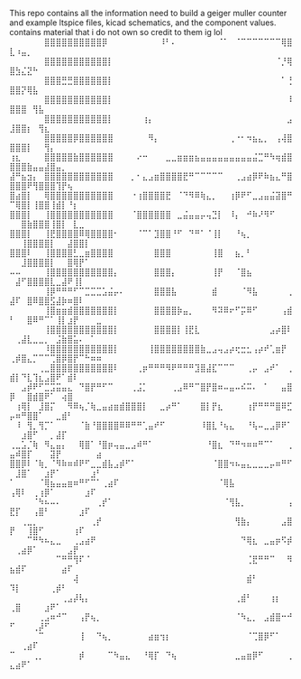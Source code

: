 This repo contains all the information need to build a geiger muller counter and example ltspice files, kicad schematics, and the component values.
contains material that i do not own so credit to them ig lol 
⠀⠀⠀⠀⠀⠀⣿⣿⣿⣿⣿⣿⣿⣿⣿⣿⡿⠀⠀⠀⠀⠀⠀⠀⠀⠀⠸⠃⠄⠀⠀⠀⠀⠀⠀⠀⠈⠁⠀⠈⠉⠉⠉⠉⠉⠉⠉⢿⣿⣇⠰⣤⡀⠀⠀⠀⠀⠀⠀⠀⠀⠀⠀⠀⠀
⠀⠀⠀⠀⠀⠀⣿⣿⣿⣿⣿⣿⣿⣿⣿⣿⣿⡇⠀⠀⠀⠀⠀⠀⠀⠀⠀⠀⠀⠀⠀⠀⠀⠀⠀⠀⠀⠀⠀⠀⠀⠀⠀⠀⠀⠀⠈⡘⢿⣿⣳⣌⣝⠓⠀⠀⠀⠀⠀⠀⠀⠀⠀⠀⠀
⠀⠀⠀⠀⠀⠀⣿⣿⣿⣛⣛⣿⣿⣿⣿⣿⣿⡇⠀⠀⠀⠀⠀⠀⠀⠀⠀⠀⠀⠀⠀⠀⠀⠀⠀⠀⠀⠀⠀⠀⠀⠀⠀⠀⠀⠀⠀⠁⢘⣿⣿⡝⢿⣧⠀⠀⠀⠀⠀⠀⠀⠀⠀⠀⠀
⠀⠀⠀⠀⠀⠀⣿⣿⣿⣿⣿⣿⣿⣿⣿⣿⣿⡇⠀⠀⠀⠀⠀⠀⠀⠀⠀⠀⠀⠀⠀⠀⠀⠀⠀⠀⠀⠀⠀⠀⠀⠀⠀⠀⠀⠀⠀⠀⠸⣿⣿⣿⠀⢻⣧⠀⠀⠀⠀⠀⠀⠀⠀⠀⠀
⠀⠀⠀⠀⠀⠀⣿⣿⣿⣿⣿⣿⣿⣿⣿⣿⣿⡇⠀⠀⠀⠀⠀⢰⡄⠀⠀⠀⠀⠀⠀⠀⠀⠀⠀⠀⠀⠀⠀⠀⠀⠀⠀⠀⠀⠀⠀⠀⣠⣸⣿⣿⡆⠀⢻⣆⠀⠀⠀⠀⠀⠀⠀⠀⠀
⠀⠀⠀⠀⠀⠀⣿⣿⣿⣿⣿⡿⣿⣿⣿⣿⣿⣿⠀⠀⠀⠀⠀⠀⠻⡄⠀⠀⠀⠀⠀⠀⠀⠀⠀⠀⠀⠀⢀⠐⠂⠲⣦⣄⡀⠀⢠⢼⣿⣿⣿⣿⡇⠀⠀⢻⡄⠀⠀⠀⠀⠀⠀⠀⠀
⢰⣆⠀⠀⠀⠀⣿⣿⣿⣿⣿⣷⣿⣿⣿⣿⣿⣿⠀⠀⠀⠀⠔⠒⠀⠀⠀⣀⣀⣶⣶⣶⣦⣤⣤⣤⣤⣤⣤⣤⣤⣤⣬⣉⠛⠳⢶⣾⣿⣿⣿⣿⣷⣤⣤⣼⣿⣤⡀⠀⠀⠀⠀⠀⠀
⣼⠛⣦⣲⡄⠀⣿⣿⣿⣿⣿⣿⣿⣿⣿⣿⣿⣿⠀⠀⠀⡀⠂⣄⣠⣶⣿⣿⣿⣿⣟⠛⠉⠉⠉⠉⠉⠀⠀⢀⣠⣴⡿⠟⠷⣦⣄⠛⣿⣿⣿⣿⠟⢻⣿⣿⣿⢹⡟⢦⠀⠀⠀⠀⠀
⣿⣴⣿⡇⠀⠀⢿⣿⣿⣿⣿⣿⣿⣿⣿⣿⣿⣿⠀⠀⠀⠐⢰⣿⣿⣿⣿⣟⠀⠈⠙⠻⠿⢷⣄⡀⠀⠀⢰⡿⠟⠋⣀⣠⣤⣬⣽⣿⠛⠉⢿⣿⡇⢸⣿⣿⢸⣾⡇⠘⡆⠀⠀⠀⠀
⣿⣿⣿⡇⠀⠀⢸⣿⣿⣿⣿⣿⣿⣿⣿⣿⣿⣿⠀⠀⠀⠈⣿⣿⣿⣿⣿⣿⠀⣀⣬⣤⣤⡤⢤⣙⡇⠀⠸⡄⠀⠚⠷⠜⠻⠋⠀⠀⠀⠀⠀⣿⣷⣿⣿⣿⢸⣿⡇⠀⣇⣀⠀⠀⠀
⣿⣿⣿⡇⠀⠀⢸⣟⣿⣿⣿⣿⠿⢿⣿⣿⣿⣿⠂⠀⠀⠀⠈⠉⠁⣹⣿⣿⠘⠋⠀⠙⠛⠁⠈⢸⡇⠀⠀⠘⢦⡀⠀⠀⠀⠀⠀⠀⠀⠀⠀⢸⣿⣿⣿⣿⡇⠀⠀⣼⣿⣿⡇⠀⠀
⣿⣿⣿⠇⠀⠀⢸⣿⣿⣿⣿⣃⣀⣶⣿⣿⣿⣿⠀⠀⠀⠀⠀⠀⠀⣿⣿⣿⠀⠀⠀⠀⠀⠀⠀⢸⣿⠀⠀⣦⡀⠃⠀⠀⠀⠀⠀⠀⠀⠀⠀⣸⣿⣿⣿⣿⡇⠀⠀⣿⢿⡟⠁⠀⠀
⠤⠤⠀⠀⠀⠀⢸⣿⣿⣿⣿⣿⣿⣿⣿⣿⣿⣿⡄⠀⠀⠀⠀⠀⠀⣿⣿⣿⡄⠀⠀⠀⠀⠀⠀⢸⡟⠀⠀⠈⣿⣦⠀⠀⠀⠀⠀⠀⠀⠀⣼⠋⣿⣿⣿⣿⣇⣀⣼⠟⢸⡇⠀⠀⠀
⠀⠀⠀⠀⠀⠀⢸⡿⠛⠛⠛⠋⠉⣉⣉⣉⣡⣬⡤⠄⠀⠀⠀⠀⠀⣿⣿⣿⣧⠀⠀⠀⠀⠀⠀⣾⠀⠀⠀⠀⠈⠻⣧⠀⠀⠀⠀⠀⢀⣼⠏⠀⣿⠿⣿⣿⣫⣼⡷⠶⣿⠇⠀⠀⠀
⠀⠀⠀⠀⠀⠀⢸⣿⣶⣶⣾⣿⣿⣿⣿⣿⣿⣿⡇⠀⠀⠀⠀⠀⠀⣿⣿⣿⣿⡷⣤⡀⠀⠀⠀⠻⠽⠿⠖⠋⡭⠿⠋⠀⠀⠀⠀⢠⣾⠃⠀⠀⣿⠿⠛⠉⠁⢸⡇⣰⡟⠀⠀⠀⣀
⠀⠀⠀⠀⠀⠀⢸⣿⣿⣿⣿⣿⣿⣿⣿⣿⣿⣿⡇⠀⠀⠀⠀⠀⠀⣿⣿⣿⣿⡇⢸⣟⣇⠀⠀⠀⠀⠀⠀⠀⠀⠀⠀⠀⠀⣠⡴⣿⠇⠀⢀⣼⣇⣀⣀⡀⠀⣨⣷⣿⣥⠄⠀⠁⠀
⠀⠀⠀⠀⠀⠀⠸⣿⣿⣿⣿⣿⣿⣿⣿⣿⣿⣿⡇⠀⠀⠀⠀⠀⢸⣿⣿⣿⣿⣿⣿⣿⣿⣷⣀⣠⢤⣠⡴⢖⣒⣂⢠⡴⠞⢁⣶⡟⠀⢀⡾⣿⣄⡉⠉⠉⢉⣿⡿⣿⡟⠉⠓⠶⠶
⠀⠀⠀⠀⠀⢀⣀⣿⣿⣿⣿⣿⣿⣿⣿⣿⣿⣿⠇⠀⠀⠀⢀⡶⠛⠛⠛⠻⠟⠛⠛⠛⣹⣿⣼⣏⠉⠉⠉⠀⠀⢀⡤⠀⣠⠞⠁⠀⢀⣾⡇⠙⣇⢹⣆⣠⣿⠟⠁⣾⠇⠀⠀⠀⠀
⠀⠀⣠⡾⠟⠋⣉⣩⣭⣤⣄⠀⠙⣿⡟⠛⠋⠉⠀⠀⠀⢀⣨⡁⠀⠀⠀⠀⢀⣠⠿⠛⠉⣿⡟⣿⠶⠤⣤⠤⠮⠭⠄⠀⠁⠀⠀⣤⣿⡿⠀⠀⣿⣾⣿⠟⠁⠀⢴⣿⠀⠀⠀⠀⠀
⠀⢰⢿⡇⠀⣸⣿⡍⠀⠀⠻⠿⢦⡈⢷⣀⣤⣴⣶⣾⣿⣿⣿⡇⠀⠀⣀⡴⠛⠁⠀⠀⠀⣿⡇⡟⣆⠀⠀⠀⠀⢰⡟⠛⠛⠛⣿⠿⣋⡤⠶⠛⣿⣿⠁⠀⠀⣀⣾⠃⠀⠀⠀⠀⠀
⠀⠸⠀⢻⡀⢻⡉⠁⠀⠀⠀⠀⠈⣷⠘⣿⣿⣿⣿⠿⠿⠛⠛⢁⣤⠞⠋⠀⠀⠀⠀⠀⠀⠸⣿⣇⠘⢦⣄⠀⠀⠘⢧⠤⣀⣠⡿⠟⠁⠀⠀⣰⣿⠋⠀⠀⡀⣼⡏⠀⠀⠀⠀⠀⠀
⢀⣀⣡⡈⢷⠀⠻⣄⣤⡄⠀⠀⢿⣿⠁⠘⣿⡶⢤⣤⣀⣠⠾⠛⠁⠀⠀⠀⠀⠀⠀⠀⠀⠀⠘⣿⣆⠀⠙⠛⠲⠶⠶⠛⠉⠁⠀⠀⢀⣤⠾⣿⡏⠀⠀⠀⣽⡟⠀⠀⠀⠀⠀⠀⣴
⣿⣿⡿⠇⠈⢷⡀⠈⠻⠷⠶⠾⠟⠋⣀⣀⣾⣧⣠⡾⠋⠁⠀⠀⠀⠀⠀⠀⠀⠀⠀⠀⠀⠀⠀⠈⣿⣿⠲⠦⣤⣄⣀⣀⣀⡤⠶⠛⠋⠀⣸⣿⠁⠀⠀⣰⡟⠁⠀⠀⠀⠀⠀⣰⠃
⠁⠀⠀⠀⠀⠈⢿⣦⣤⣤⣶⠶⠛⠋⠉⠁⢀⣴⠏⠀⠀⠀⠀⠀⠀⠀⠀⠀⠀⠀⠀⠀⠀⠀⠀⠀⠈⢿⣧⠀⠀⠀⠀⠀⠀⠀⠀⠀⠀⢠⢿⠇⠀⢀⢰⡿⠁⠀⠀⠀⠀⠀⣰⠏⠀
⠀⠀⠀⠀⠈⠳⠦⠤⠄⠀⠀⠀⠀⠀⠀⢀⡞⠁⠀⠀⠀⠀⠀⠀⠀⠀⠀⠀⠀⠀⠀⠀⠀⠀⠀⠀⠀⠈⢻⣧⡀⠀⠀⠀⠀⠀⠀⠀⢠⣟⡏⠀⠀⢠⣿⠃⠀⠀⠀⠀⠀⣰⠏⠀⠀
⠀⠀⢀⣀⡀⠀⠀⠀⠀⠀⠀⠀⠀⠀⢀⡞⠀⠀⠀⠀⠀⠀⠀⠀⠀⠀⠀⠀⠀⠀⠀⠀⠀⠀⠀⠀⠀⠀⠀⢻⣷⡄⠀⠀⠀⠀⠀⣠⣿⡟⠀⠀⢸⣿⠋⠀⠀⠀⠀⠀⢰⠏⠀⠀⠀
⠀⠀⠀⠉⠛⠳⠦⣄⣀⠀⠀⢀⣠⣴⠟⠀⠀⠀⠀⠀⠀⠀⠀⠀⠀⠀⠀⠀⠀⠀⠀⠀⠀⠀⠀⠀⠀⠀⠀⠀⠙⢿⣆⠀⣀⣤⡶⠫⡾⠀⢀⣴⡿⠁⠀⠀⠀⠀⠀⣠⡟⠀⠀⠀⠀
⠀⠀⠀⠀⠀⠀⠀⠀⠉⠛⠛⢻⠏⠈⠀⠀⠀⠀⠀⠀⠀⠀⠀⠀⠀⠀⠀⠀⠀⠀⠀⠀⠀⠀⠀⠀⠀⠀⠀⠀⠀⢈⣟⠛⠛⠉⠀⠀⠻⣦⣾⠏⠀⠀⠀⠀⠀⠀⣴⠏⠀⠀⠀⠀⠀
⠀⠀⠀⠀⠀⠀⠀⠀⠀⠀⠀⢼⠀⠀⠀⠀⠀⠀⠀⠀⠀⠀⠀⠀⠀⠀⠀⠀⠀⠀⠀⠀⠀⠀⠀⠀⠀⠀⠀⠀⠀⣾⠃⠀⠀⠀⠀⠀⠀⠹⡇⠀⠀⠀⠀⠀⢀⡾⠃⠀⠀⠀⠀⠀⠀
⠀⠀⠀⠀⠀⠀⠀⠀⠀⢀⣠⡼⢧⡄⠀⠀⠀⠀⠀⠀⠀⠀⠀⠀⠀⠀⠀⠀⠀⠀⠀⠀⠀⠀⠀⠀⠀⠀⠀⢀⣾⠃⠀⠀⠀⢰⡆⠀⠀⢀⣿⠀⠀⠀⠀⣰⠟⠁⠀⠀⠀⠀⠀⠀⠀
⠀⠀⠀⠀⠀⢀⣠⠶⠚⠉⠀⠀⢠⡟⢦⡀⠀⠀⠀⠀⠀⠀⠀⠀⠀⠀⠀⠀⠀⠀⠀⠀⠀⠀⠀⠀⠀⠀⠀⠈⠳⣄⡀⠀⣠⣾⣿⠒⠚⠋⠀⠀⠀⢀⡼⠋⠀⠀⠀⠀⠀⠀⠀⠀⠀
⠀⠀⠀⠀⠀⠉⠀⠀⠀⠀⠀⠀⢸⠀⠀⠙⢦⡀⠀⠀⠀⠀⠀⠀⣴⣶⢲⡆⠀⠀⠀⠀⠀⠀⠀⠀⠀⠀⠀⠀⠀⠈⢉⣿⡿⠋⠁⠀⠀⠀⠀⢀⣴⠏⠀⠀⠀⠀⠀⠀⠀⠀⠀⠀⠀
⠉⠀⠀⠀⢀⡀⠀⠀⠀⠀⠀⠀⡾⠀⠀⠀⠀⠉⠳⣤⣄⠀⠀⠘⢿⡏⠀⠙⢦⠀⠀⠀⠀⠀⠀⠀⠀⠀⠀⣀⣤⣶⡿⠋⠀⠀⠀⠀⢀⣄⣴⠟⠁⠀⠀⠀⠀⠀⠀⠀⠀⠀⠀⠀⠀
